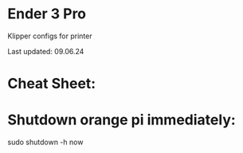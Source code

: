 # Ender 3 Pro
Klipper configs for printer

Last updated: 09.06.24



Cheat Sheet:
============

Shutdown orange pi immediately:
===============================

sudo shutdown -h now
